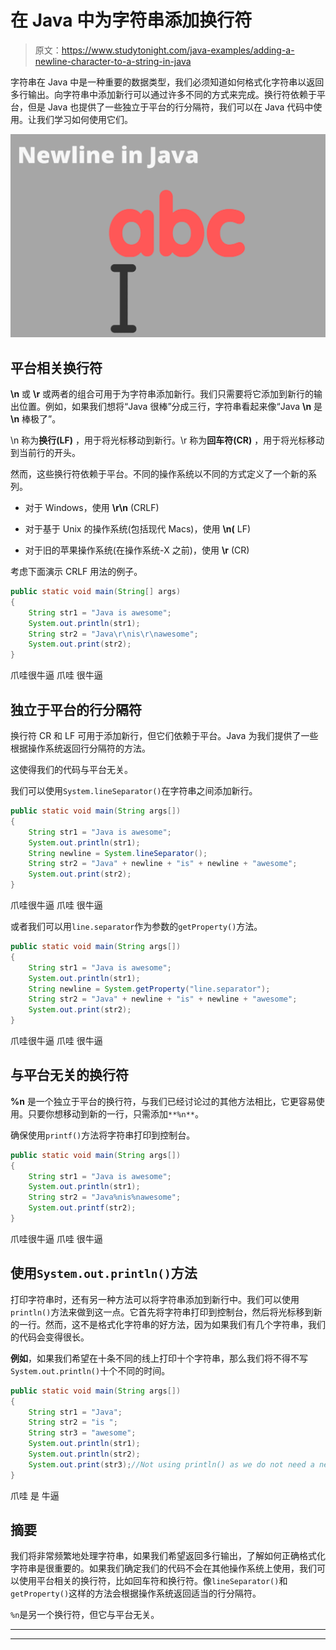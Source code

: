 # 在 Java 中为字符串添加换行符

> 原文：<https://www.studytonight.com/java-examples/adding-a-newline-character-to-a-string-in-java>

字符串在 Java 中是一种重要的数据类型，我们必须知道如何格式化字符串以返回多行输出。向字符串中添加新行可以通过许多不同的方式来完成。换行符依赖于平台，但是 Java 也提供了一些独立于平台的行分隔符，我们可以在 Java 代码中使用。让我们学习如何使用它们。

![Adding a new line in java strings](img/7f3f81e56ce5675ade87ddb02b7b57b6.png)

## 平台相关换行符

**\n** 或 **\r** 或两者的组合可用于为字符串添加新行。我们只需要将它添加到新行的输出位置。例如，如果我们想将“Java 很棒”分成三行，字符串看起来像“Java **\n** 是 **\n** 棒极了”。

\n 称为**换行(LF)** ，用于将光标移动到新行。\r 称为**回车符(CR)** ，用于将光标移动到当前行的开头。

然而，这些换行符依赖于平台。不同的操作系统以不同的方式定义了一个新的系列。

*   对于 Windows，使用 **\r\n** (CRLF)

*   对于基于 Unix 的操作系统(包括现代 Macs)，使用 **\n(** LF)

*   对于旧的苹果操作系统(在操作系统-X 之前)，使用 **\r** (CR)

考虑下面演示 CRLF 用法的例子。

```java
public static void main(String[] args) 
{  
    String str1 = "Java is awesome";
    System.out.println(str1);
    String str2 = "Java\r\nis\r\nawesome";
    System.out.print(str2);	       
} 
```

爪哇很牛逼
爪哇
很牛逼

## 独立于平台的行分隔符

换行符 CR 和 LF 可用于添加新行，但它们依赖于平台。Java 为我们提供了一些根据操作系统返回行分隔符的方法。

这使得我们的代码与平台无关。

我们可以使用`System.lineSeparator()`在字符串之间添加新行。

```java
public static void main(String args[])
{
 	String str1 = "Java is awesome";
 	System.out.println(str1);
 	String newline = System.lineSeparator();
 	String str2 = "Java" + newline + "is" + newline + "awesome";
 	System.out.print(str2);
}
```

爪哇很牛逼
爪哇
很牛逼

或者我们可以用`line.separator`作为参数的`getProperty()`方法。

```java
public static void main(String args[])
{
    String str1 = "Java is awesome";
    System.out.println(str1);
    String newline = System.getProperty("line.separator");
    String str2 = "Java" + newline + "is" + newline + "awesome";
    System.out.print(str2);
}
```

爪哇很牛逼
爪哇
很牛逼

## 与平台无关的换行符

**%n** 是一个独立于平台的换行符，与我们已经讨论过的其他方法相比，它更容易使用。只要你想移动到新的一行，只需添加`**%n**`。

确保使用`printf()`方法将字符串打印到控制台。

```java
public static void main(String args[])
{
 	String str1 = "Java is awesome";
 	System.out.println(str1);
 	String str2 = "Java%nis%nawesome";
 	System.out.printf(str2);
}
```

爪哇很牛逼
爪哇
很牛逼

## 使用`System.out.println()`方法

打印字符串时，还有另一种方法可以将字符串添加到新行中。我们可以使用`println()`方法来做到这一点。它首先将字符串打印到控制台，然后将光标移到新的一行。然而，这不是格式化字符串的好方法，因为如果我们有几个字符串，我们的代码会变得很长。

**例如**，如果我们希望在十条不同的线上打印十个字符串，那么我们将不得不写`System.out.println()`十个不同的时间。

```java
public static void main(String args[])
{
    String str1 = "Java";
	String str2 = "is ";
 	String str3 = "awesome";
	System.out.println(str1);
 	System.out.println(str2);
 	System.out.print(str3);//Not using println() as we do not need a new line after this	 	
}
```

爪哇
是
牛逼

## 摘要

我们将非常频繁地处理字符串，如果我们希望返回多行输出，了解如何正确格式化字符串是很重要的。如果我们确定我们的代码不会在其他操作系统上使用，我们可以使用平台相关的换行符，比如回车符和换行符。像`lineSeparator()`和`getProperty()`这样的方法会根据操作系统返回适当的行分隔符。

`%n`是另一个换行符，但它与平台无关。

* * *

* * *